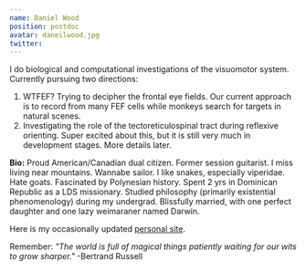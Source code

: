 ```yaml
---
name: Daniel Wood
position: postdoc
avatar: daneilwood.jpg
twitter:
---
```



I do biological and computational investigations of the visuomotor system. Currently pursuing two directions:

1. WTFEF? Trying to decipher the frontal eye fields. Our current approach is to record from many FEF cells while monkeys search for targets in natural scenes.
2. Investigating the role of the tectoreticulospinal tract during reflexive orienting. Super excited about this, but it is still very much in development stages. More details later.


**Bio:** Proud American/Canadian dual citizen. Former session guitarist. I miss living near mountains. Wannabe sailor. I like snakes, especially viperidae. Hate goats. Fascinated by Polynesian history. Spent 2 yrs in Dominican Republic as a LDS missionary. Studied philosophy (primarily existential phenomenology) during my undergrad. Blissfully married, with one perfect daughter and one lazy weimaraner named Darwin.

Here is my occasionally updated [personal site](https://sites.google.com/site/danielkentwood/Home).

Remember: _"The world is full of magical things patiently waiting for our wits to grow sharper."_ -Bertrand Russell
